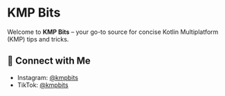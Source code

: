 # KMP Bits

Welcome to **KMP Bits** – your go-to source for concise Kotlin Multiplatform (KMP) tips and tricks.

## 🔗 Connect with Me

- Instagram: [@kmpbits](https://www.instagram.com/kmpbits)
- TikTok: [@kmpbits](https://www.tiktok.com/@kmpbits)
